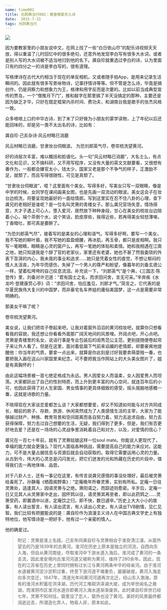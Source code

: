 ```yaml
---
name: time002
title: 光阴典当行002：黄昏情爱亦入诗
date:  2015-7-31
tags: 光阴典当行
---
```

<!-- more -->
![](/cnblog/uploads/time002.jpg)

因为要教家里的小朋友说中文，在网上找了一些“白日依山尽”的配乐诗视频天天放，得以重温了儿时回忆中的很多绝句，还意外地发现李白写有很多大水词，或者是别人写的大水词被不适当地归到他的名下。龚自珍就重选过李白的诗，认为里面只有约四分之一的诗是李白写的，很有道理。

写格律诗在古代大约相当于现在的单反相机，又或者随手拍App，是用来记录生活瞬间的。因此就有很多写景咏物诗，记事抒情诗等等。但不管是怎么诗，毕竟是搞创作，仍是洞察力和想象力为王，格律和用字反而是次要的。比如以前当成典型宣传的贾岛，一个“僧推月下门”，推和敲字在那里搞了半天没搞定的那种，主要还是因为缺乏才华，只好在既定框架内杀时间、费功夫，和湖南台我是歌手的张杰风格一致。

众多哴哴上口的中华古诗，到了末了只好做为小朋友的蒙学读物，上了年纪以后还能回味的，却是另一类不太出名的诗，比如有：

龚自珍·己亥杂诗·风云材略已消磨

风云材略已消磨，甘隶妆台伺眼波。
为恐刘郎英气尽，卷帘梳洗望黄河。

好的诗层次丰富，难以概括和脸谱化。头一句“风云材略已消磨”，大名士么，有点文化和见识，又不搞科研，又不用写程序，又没有大量的英文文献要看，又很想有番作为，一般都会嫌官太小，钱太少，国家又老是那个不争气的样子，正激励不足，就颓了，而且写得很随性，可见是真颓了。

“甘隶妆台伺眼波”，噫？这里面有个美女。写得多好，写美女只写一双眼睛，像是中学的时候，女同学在课间画美女图，也是先画一双流动的眼波。美女这会子在妆台边梳洗，将要呈现她最好的一面给情郎。写到这里实在忍不住八卦的心理，查下龚兄的老相好是谁呢？是一位名叫灵箫的青楼女子。那么龚兄官场失意，情场得意，大才子遇上可心人，堕入爱河，居然放下种种身段，甘心在美女的梳妆台边陪着小心，端个茶倒个水，说个笑话，脸皮厚些，挨得近些，若再得美女轻怒薄嗔，丁香暗吐，那可真是要醉了。

“为恐刘郎英气尽”，接着写的是美女的心理和语气。写得多好啊，要写一个美女，我不写她的柳叶眉，我不写她的盈盈细腰，再冰肌，再玉骨，都只是皮相啊。我只写一笔眼睛，眼睛是心灵的窗户么，再写一笔她的体贴和柔情。她和我相遇在江南之地，她只知道我是个辞了官的老家伙，家里还有老婆，她也不甚了然我委琐的外表下澎湃的内心，我未竟的事业和追求……她只是凭着女性的直觉，不想让郁闷的情人太沮丧，为年华而感伤，失掉了一个男人的尊严和盼望，像暮年的刘备玄德公一样，望着松垮垮的自己叹息流泪。补充说一下，“刘郎英气”是个典，《三国志·陈登传》里，刘备对许汜道：“君有国士之名，而求田问舍，言无可采。”辛弃疾《水龙吟·登建康赏心亭》词：“求田问舍，怕应羞见，刘郎才气。”简言之，它代表的是华夏民族伟大复兴的中国梦，而非豪宅名车养娃的庸俗美国梦，这一点是需要非常明确的。

那美女干嘛了呢？

卷帘梳洗望黄河。

美女说，让我们把帘子卷起来吧，让我对着窗外滔滔的黄河梳妆吧，就算你只想看看我的容貌，我还想让你看看外面那广阔天地间的风景哩。开阔点吧，开心点吧。灵箫是青楼里的名女，说话行事是专业包装后的闺秀范公主范，更别提随便卷起帘子来让外人看了。但是在这里，面对着低眉下气前来谄媚的老情郞，却要豪爽地提醒他：你当年的气质，要拿一点出来，就算是你此刻是讨好我要卖萌耍贱一番，也要把我入画在这山川家国里来纪念，可不要把我当作网站上的大头美女图片了，姐是有真胸怀的！

由此这幅场景被一首七绝定格成为永远。男人因爱女人而温柔，女人因爱男人而坦荡。大家都跃出了自己的性别特质，而上升到更丰富的内心空间，就连百年后的小可，也因此获得了对人生家国、男女情事的更具体细致的感受，摇头晃脑地感概一番，这就是诗歌的力量。

不晓得现在大家谈恋爱都怎么谈？大家都想要爱，却又不知道如何能与对方共同成长，眼前的房子、存款、旅游、休闲突然成为了人类感情生活的主宰，大家为了能够越过财产、种族、教育背景和空间距离而各自努力着，努力去追求自由，努力去获得保障，努力去过自己想要的生活，无疑，我们得到了更多，但是，我们有否更好地去爱？还是在一场场的心灵战争里消耗着自己和对方，以及，对爱情的信心？

龚兄在一百七十年前，就有了灵箫姑娘这样一位soul mate。你能说人更现代了，幸福的能力就会更强么？现代人面临各种挑战，需要提高自己的能力来应对。这能力，可不是大量占据信息与资源后就会自动获取的。取得它需要运用心灵的力量。从古到今，伟大的心灵总是闪闪发光，把它们迸发的光和热藏在历史的片段中，值得我们去一再地体味、品尝。

对于八卦人士，还有一事记在这里，有传言说龚兄感情的事没处理好，最后被灵箫给毒死了。孙静庵《栖霞阁野乘》：“定庵晚年所眷灵箫，实别有所私。定庵一日往灵箫处，适逢其人，因语灵箫与之绝。箫阳诺之，而踪迹则愈密。半岁后，定庵一日又见其人从灵箫家中走出，因怀鸩以往，语灵箫其再至者，即以此药鸩之……灵箫受药，即置酒中以进，定庵饮之归，即不快，数日遽卒。”历史上大大小小的故事，有人读出誓言，有人读出谎言，有人读出心灵史，有人读出TVB剧情，见仁见智。我们比较有把握能说的是：龚自珍作为浪漫主义诗人在中国古典文学史上有独特地位，他写情诗是一把好手，他有过一个亲密的情人。

他的确爱过。

> 附记：灵箫是淮上名妓。己亥年间龚自珍与灵箫相会于淮安清江浦，从窗外望去的乃是1839年的古黄河。淮河在历史上原本是独立的河流，自西向东入海，但自从黄河南徙，夺取淮河中下游水道入海后，淮河成了黄河的一条支流，因此淮安境内古淮河河道又被称为黄河，维持了280余年。因此，现在的江苏省在历史上曾同时拥有过长江与黄河两条中华的母亲河。由于淮河水道被黄河泥沙淤积过重，终至下游河道不堪重负，屡屡破堤，黄河入海走向多次变迁，1847年，清道光年间黄河河道再次北迁，经山东入渤海，原有的淮河水积蓄在洪泽湖，历代河工堆砌洪泽湖大堤，成为举世闻名之悬湖，而淮阴市区淮河水道亦即黄河入海水道渐渐废弃。此时龚自珍弃世已经七年，灵箫不知何往。窗里没了恋人，窗外也没了黄河。美好的风景最终都消逝远去，所谓造化弄人，物易人非，原本如此。
